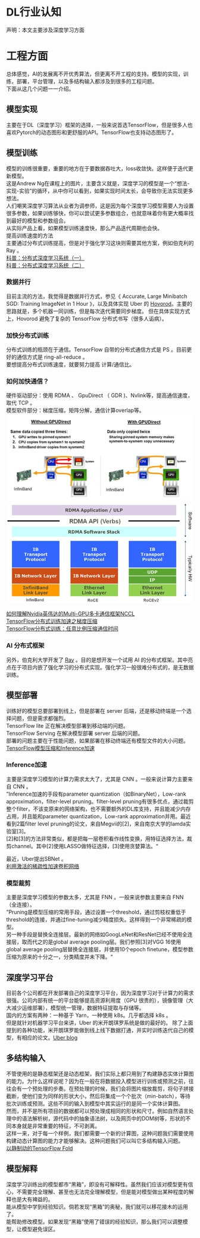 # **DL行业认知**       
声明：本文主要涉及深度学习方面
# 工程方面
总体感觉，AI的发展离不开优秀算法，但更离不开工程的支持。模型的实现，训练，部署，平台管理，以及多结构输入都涉及到很多的工程问题。    
下面从这几个问题一一介绍。

## 模型实现
主要在于DL（深度学习）框架的选择，一般来说首选TensorFlow，但是很多人也喜欢Pytorch的动态图形和更舒服的API。TensorFlow也支持动态图形了。

## 模型训练
模型的训练很重要，重要的地方在于要数据吞吐大，loss收敛快。这样便于迭代更新模型。    
这是Andrew Ng在课程上的图片，主要含义就是，深度学习的模型是一个“想法-实现-实验”的循环，从中你可以看到，如果实现时间太长，会导致你无法实现更多想法。    
人们嘲笑深度学习算法从业者为调参师，这是因为每个深度学习模型需要人为设置很多参数，如果训练够快，你可以尝试更多参数组合，也就意味着你有更大概率找到最好的模型和参数组合。    
从实际产品上看，如果模型训练速度快，那么产品迭代周期也会快。    
提高训练速度的方法    
主要通过分布式训练提高，但是对于强化学习这块则需要其他方案，例如伯克利的 Ray 。    
[科普：分布式深度学习系统（一）](https://zhuanlan.zhihu.com/p/29032307)    
[科普：分布式深度学习系统（二）](https://zhuanlan.zhihu.com/p/30976469)

### 数据并行
目前主流的方法，我觉得是数据并行方式，参见《 Accurate, Large Minibatch SGD: Training ImageNet in 1 Hour 》，以及具体实现 Uber 的 [Hovorod](https://github.com/uber/horovod)。主要的思路就是，多个机器一同训练，但是每次迭代需要同步梯度。
但在具体实现方式上，Hovorod 避免了复杂的 TensorFlow 分布式书写（很多人诟病）。

### 加快分布式训练
分布式训练的瓶颈在于通信。TensorFlow 自带的分布式通信方式是 PS 。目前更好的通信方式是 ring-all-reduce 。    
要想提高分布式训练速度，就要努力提高 计算/通信比。
### 如何加快通信？
硬件驱动部分：使用 RDMA 、 GpuDirect （ GDR )、Nvlink等，提高通信速度，取代 TCP 。    
模型软件部分：梯度压缩，矩阵分解，通信计算overlap等。    
<img src='../documents/pics/GPUDirect_comp.JPG'/>
<img src='../documents/pics/rdma.png'/>

[如何理解Nvidia英伟达的Multi-GPU多卡通信框架NCCL](https://www.zhihu.com/question/63219175/answer/206697974)    
[TensorFlow分布式训练加速之梯度压缩](https://zhuanlan.zhihu.com/p/32016451)    
[TensorFlow分布式训练：任意比例压缩通信时间](https://weibo.com/ttarticle/p/show?id=2309404198999161722650)    
### AI 分布式框架
另外，伯克利大学开发了 [Ray](https://github.com/ray-project/ray) 。目的是想开发一个试用 AI 的分布式框架。其中亮点在于项目内嵌了强化学习的分布式实现。强化学习一般很难分布式的，是无数据训练。


## 模型部署
训练好的模型总要部署到线上，但是部署在 server 后端，还是移动终端是一个选择问题，但是需求都强烈。    
TensorFlow lite 正在解决模型部署到移动端的问题。    
TensorFlow Serving 在解决模型部署 server 后端的问题。    
部署的问题主要在于性能问题，如果部署在移动终端还有模型文件的大小问题。    
[TensorFlow模型压缩和Inference加速](https://zhuanlan.zhihu.com/p/31023153)

### Inference加速
主要是深度学习模型的计算力需求太大了，尤其是 CNN 。一般来说计算力主要来自 CNN 。    
”Inference加速的手段有parameter quantization（如BinaryNet），Low-rank approximation，filter-level pruning。filter-level pruning有很多优点，通过裁剪整个filter，不该变原来的网络架构，也不需要额外的DL库支持，并且能减少内存占用，并且能和parameter quantization，Low-rank approximation并用。最近看到2篇filter level pruning的论文，来自Megvii的[2]，来自南京大学的lamda实验室[3]。    
[2]和[3]的方法非常类似，都是把每一层卷积看作线性变换，用特征选择方法，裁剪channel。其中[2]使用LASSO做特征选择，[3]使用贪婪算法。“    
   
最近，Uber提出SBNet 。    
[利用激活的稀疏性加速卷积网络](https://mp.weixin.qq.com/s?__biz=MzA3MzI4MjgzMw==&mid=2650736316&idx=4&sn=5aed5223f389a50bec0971bb2f189669&chksm=871ac2c2b06d4bd42c53ad3aa09d6409df21399fb2e0ea480f37c4be392918fd340634fd9942#rd)

### 模型裁剪
主要是深度学习模型的参数太多，尤其是 FNN 。一般来说参数主要来自 FNN （全连接）。    
”Pruning是模型压缩的常用手段，通过设置一个threshold，通过剪枝权重低于threshold的连接，并通过fine-tuning减少精度损失。这样得到一个非常稀疏的模型。    
另一种手段是替换全连接层。最新的网络如GoogLeNet和ResNet已经不使用全连接层，取而代之的是global average pooling层。我们参照[3]对VGG 16使用global average pooling层替换全连接层，并使用10个epoch finetune，模型参数压缩为原来的十分之一，分类精度并未下降。“ 


## 深度学习平台
目前各个公司都在开发部署自己的深度学习平台，因为深度学习对于计算力的需求很强。公司内部有统一的平台能够提高资源利用度（GPU 很贵的），镜像管理（大大减少运维部署），模型统一管理，数据特征提取与存储等。    
国内的方案有两种：一种基于 Yarn，一种使用 k8s。几乎都选择 k8s 。    
但是就针对机器学习平台来讲，Uber 的米开朗琪罗系统是做的最好的。
除了上面提到的各种功能，米开朗琪罗能做到线上线下数据打通，并实时训练迭代自己的模型，有相应的论文。[Uber blog](https://eng.uber.com/michelangelo/)

## 多结构输入
不管使用的是静态框架还是动态框架，我们实际上都只用到了构建静态实体计算图的能力。为什么这样说呢？因为在一般在将数据投入模型进行训练或预测之前，往往会有一个预处理的步奏。在预处理的时候，我们会将图片缩放裁剪，将句子拼接截断，使他们变为同样的形状大小，然后将集成一个个批次（min-batch），等待批次训练或预测。这些不同的输入到模型中其实运行的是同一个实体计算图。    
然而，并不是所有项目的数据都可以预处理成相同的形状和尺寸。例如自然语言处理中的语法解析树，源代码中的抽象语法树，以及网页中的DOM树等，形状的不同本身就是非常重要的特征，不可剥离。     
这样一来，对于每一个样例，我们都需要一个新的计算图，这种问题我们需要使用构建动态计算图的能力才能够解决。这种问题我们可以叫它多结构输入问题。    
[以静制动的TensorFlow Fold](https://zhuanlan.zhihu.com/p/25216368)

## 模型解释
深度学习训练出的模型都市“黑箱”，即没有可解释性。虽然我们应该对模型更有信心，不需要完全理解、甚至也无法完全理解模型，但是能对模型做出某种程度的解释也是大有裨益的。    
能从模型中学到经验知识。倘若发现“黑箱”的奥秘，我们就可以移花接木的运用了。    
能帮助修改模型。如果发现“黑箱”使用了错误的经验知识，那么我们可以调整模型，让模型避免误区。